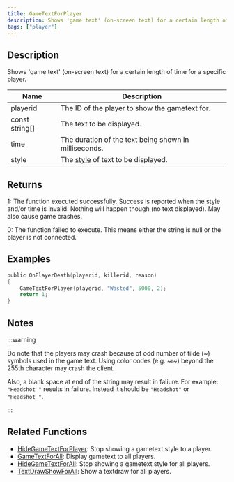 ```yaml
---
title: GameTextForPlayer
description: Shows 'game text' (on-screen text) for a certain length of time for a specific player.
tags: ["player"]
---
```


## Description

Shows 'game text' (on-screen text) for a certain length of time for a specific player.

| Name           | Description                                                       |
| -------------- | ----------------------------------------------------------------- |
| playerid       | The ID of the player to show the gametext for.                    |
| const string[] | The text to be displayed.                                         |
| time           | The duration of the text being shown in milliseconds.             |
| style          | The [style](../resources/gametextstyles) of text to be displayed. |

## Returns

1: The function executed successfully. Success is reported when the style and/or time is invalid. Nothing will happen though (no text displayed). May also cause game crashes.

0: The function failed to execute. This means either the string is null or the player is not connected.

## Examples

```c
public OnPlayerDeath(playerid, killerid, reason)
{
    GameTextForPlayer(playerid, "Wasted", 5000, 2);
    return 1;
}
```

## Notes

:::warning

Do note that the players may crash because of odd number of tilde (~) symbols used in the game text. Using color codes (e.g. ~r~) beyond the 255th character may crash the client.

Also, a blank space at end of the string may result in faliure. For example: `"Headshot "` results in failure. Instead it should be `"Headshot"` or `"Headshot_"`.

:::

## Related Functions

- [HideGameTextForPlayer](HideGameTextForPlayer): Stop showing a gametext style to a player.
- [GameTextForAll](GameTextForAll): Display gametext to all players.
- [HideGameTextForAll](HideGameTextForAll): Stop showing a gametext style for all players.
- [TextDrawShowForAll](TextDrawShowForAll): Show a textdraw for all players.
